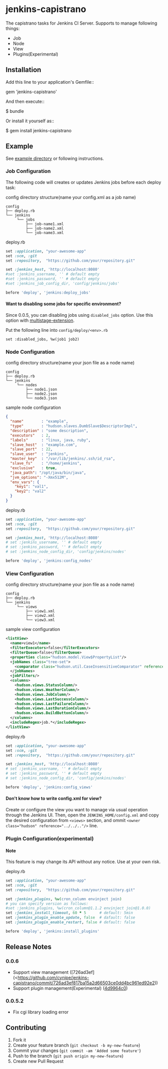 # jenkins-capistrano

The capistrano tasks for Jenkins CI Server. Supports to manage following things:

* Job
* Node
* View
* Plugins(Experimental)

## Installation

Add this line to your application's Gemfile::

  gem 'jenkins-capistrano'

And then execute::

  $ bundle

Or install it yourself as::

  $ gem install jenkins-capistrano

## Example

See [example directory](https://github.com/cynipe/jenkins-capistrano/tree/develop/example>) or following instructions.

### Job Configuration

The following code will creates or updates Jenkins jobs before each deploy task:

config directory structure(name your config.xml as a job name)
```
config
├── deploy.rb
└── jenkins
     └── jobs
         ├── job-name1.xml
         ├── job-name2.xml
         └── job-name3.xml
```


deploy.rb
```ruby
set :application, "your-awesome-app"
set :scm, :git
set :repository,  "https://github.com/your/repository.git"

set :jenkins_host, 'http://localhost:8080'
#set :jenkins_username, '' # default empty
#set :jenkins_password, '' # default empty
#set :jenkins_job_config_dir, 'config/jenkins/jobs'

before 'deploy', 'jenkins:deploy_jobs'
```

#### Want to disabling some jobs for specific environment?

Since 0.0.5, you can disabling jobs using `disabled_jobs` option.
Use this option with [multistage-extension](<https://github.com/capistrano/capistrano/wiki/2.x-Multistage-Extension>).

Put the following line into `config/deploy/<env>.rb`
```
set :disabled_jobs, %w(job1 job2)
```


### Node Configuration

config directory structure(name your json file as a node name)
```
config
├── deploy.rb
└── jenkins
     └── nodes
         ├── node1.json
         ├── node2.json
         └── node3.json
```

sample node configuration
```json
{
  "name"        : "example",
  "type"        : "hudson.slaves.DumbSlave$DescriptorImpl",
  "description" : "some description",
  "executors"   : 2,
  "labels"      : "linux, java, ruby",
  "slave_host"  : "example.com",
  "slave_port"  : 22,
  "slave_user"  : "jenkins",
  "master_key"  : "/var/lib/jenkins/.ssh/id_rsa",
  "slave_fs"    : "/home/jenkins",
  "exclusive"   : true,
  "java_path": "/opt/java/bin/java",
  "jvm_options": "-Xmx512M",
  "env_vars": {
    "key1": "val1",
    "key2": "val2"
  }
}
```

deploy.rb
```ruby
set :application, "your-awesome-app"
set :scm, :git
set :repository,  "https://github.com/your/repository.git"

set :jenkins_host, 'http://localhost:8080'
# set :jenkins_username, '' # default empty
# set :jenkins_password, '' # default empty
# set :jenkins_node_config_dir, 'config/jenkins/nodes'

before 'deploy', 'jenkins:config_nodes'
```

### View Configuration

config directory structure(name your json file as a node name)
```
config
├── deploy.rb
└── jenkins
     └── views
         ├── view1.xml
         ├── view2.xml
         └── view3.xml
```

sample view configuration
```xml
<listView>
  <name>view1</name>
  <filterExecutors>false</filterExecutors>
  <filterQueue>false</filterQueue>
  <properties class="hudson.model.View$PropertyList"/>
  <jobNames class="tree-set">
    <comparator class="hudson.util.CaseInsensitiveComparator" reference="../../../hudson.plugins.view.dashboard.Dashboard/jobNames/comparator"/>
  </jobNames>
  <jobFilters/>
  <columns>
    <hudson.views.StatusColumn/>
    <hudson.views.WeatherColumn/>
    <hudson.views.JobColumn/>
    <hudson.views.LastSuccessColumn/>
    <hudson.views.LastFailureColumn/>
    <hudson.views.LastDurationColumn/>
    <hudson.views.BuildButtonColumn/>
  </columns>
  <includeRegex>job.*</includeRegex>
</listView>
```

deploy.rb
```ruby
set :application, "your-awesome-app"
set :scm, :git
set :repository,  "https://github.com/your/repository.git"

set :jenkins_host, 'http://localhost:8080'
# set :jenkins_username, '' # default empty
# set :jenkins_password, '' # default empty
# set :jenkins_node_config_dir, 'config/jenkins/nodes'

before 'deploy', 'jenkins:config_views'
```

#### Don't know how to write config.xml for view?

Create or configure the view you want to manage via usual operation through the Jenkins UI.
Then, open the `JENKINS_HOME/config.xml` and copy the desired configuration from `<views>` section, and
ommit `<owner class="hudson" reference="../../.."/>` line.

### Plugin Configuration(experimental)

#### Note

This feature is may change its API without any notice.
Use at your own risk.

deploy.rb
```ruby
set :application, "your-awesome-app"
set :scm, :git
set :repository,  "https://github.com/your/repository.git"

set :jenkins_plugins, %w(cron_column envinject join)
# you can specify version as follows:
#set :jenkins_plugins, %w(cron_column@1.1.2 envinject join@1.0.0)
set :jenkins_install_timeout, 60 * 5      # default: 5min
set :jenkins_plugin_enable_update, false  # dafault: false
set :jenkins_plugin_enable_restart, false # default: false

before 'deploy', 'jenkins:install_plugins'
```

## Release Notes

### 0.0.6
  * Support view management ([726ad3ef](<https://github.com/cynipe/jenkins-capistrano/commit/726ad3ef817ba15a2d66503ce0dd4bc961ed92e2))
  * Support plugin management(Experimental) ([4d9964c0](https://github.com/cynipe/jenkins-capistrano/commit/4d9964c00ff95798915484ceb8b5c837b2aa03e8))

### 0.0.5.2
  * Fix cgi library loading error

## Contributing

1. Fork it
2. Create your feature branch (`git checkout -b my-new-feature`)
3. Commit your changes (`git commit -am 'Added some feature'`)
4. Push to the branch (`git push origin my-new-feature`)
5. Create new Pull Request
